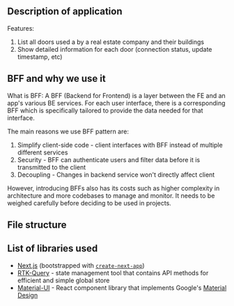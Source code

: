 ## Description of application
Features:
1. List all doors used a by a real estate company and their buildings
2. Show detailed information for each door (connection status, update timestamp, etc)

## BFF and why we use it
What is BFF:
A BFF (Backend for Frontend) is a layer between the FE and an app's various BE services. For each user interface, there is a corresponding BFF which is specifically tailored to provide the data needed for that interface.

The main reasons we use BFF pattern are:
1. Simplify client-side code - client interfaces with BFF instead of multiple different services
2. Security - BFF can authenticate users and filter data before it is transmitted to the client
3. Decoupling - Changes in backend service won't directly affect client

However, introducing BFFs also has its costs such as higher complexity in architecture and more codebases to manage and monitor. It needs to be weighed carefully before deciding to be used in projects.

## File structure


## List of libraries used
- [Next.js](https://nextjs.org/) (bootstrapped with [`create-next-app`](https://github.com/vercel/next.js/tree/canary/packages/create-next-app))
- [RTK-Query](https://redux-toolkit.js.org/) - state management tool that contains API methods for efficient and simple global store
- [Material-UI](https://mui.com/material-ui/) - React component library that implements Google's [Material Design](https://m2.material.io/)

